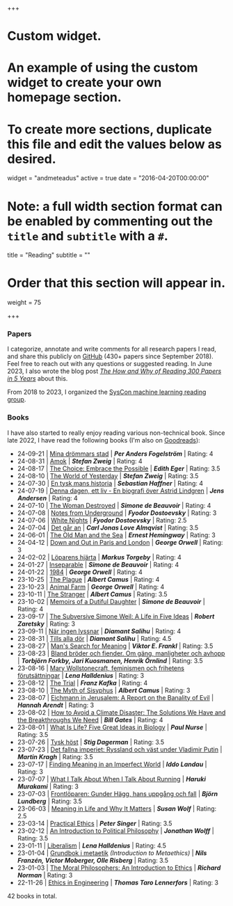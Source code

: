 +++
# Custom widget.
# An example of using the custom widget to create your own homepage section.
# To create more sections, duplicate this file and edit the values below as desired.
widget = "andmeteadus"
active = true
date = "2016-04-20T00:00:00"

# Note: a full width section format can be enabled by commenting out the `title` and `subtitle` with a `#`.
title = "Reading"
subtitle = ""

# Order that this section will appear in.
weight = 75

+++


### Papers

<!-- I categorize, annotate and write comments for all research papers I read, and share this publicly on [GitHub](https://github.com/fregu856/papers) (220+ papers since 2018). Feel free to reach out with any questions or suggested readings, I am always interested in learning about new methods and ideas. -->
I categorize, annotate and write comments for all research papers I read, and share this publicly on [GitHub](https://github.com/fregu856/papers) (430+ papers since September 2018). Feel free to reach out with any questions or suggested reading. In June 2023, I also wrote the blog post [_The How and Why of Reading 300 Papers in 5 Years_](/post/phd_of_reading/) about this.

From 2018 to 2023, I organized the [SysCon machine learning reading group](https://www.it.uu.se/about_us/divisions/systems_and_control/activities/mlreadinggroup).




### Books
<!-- I have also become quite interested in philosophy (mainly ethics and political philosophy), and have read the following books: -->
I have also started to really enjoy reading various non-technical book. Since late 2022, I have read the following books (I'm also on [Goodreads](https://www.goodreads.com/user/show/167840381-fredrik-gustafsson)):

* 24-09-21 | [Mina drömmars stad](https://www.goodreads.com/book/show/1696078.Mina_dr_mmars_stad) | _**Per Anders Fogelström**_ | Rating: 4
* 24-08-31 | [Amok](https://www.goodreads.com/book/show/28186038-amok) | _**Stefan Zweig**_ | Rating: 4
* 24-08-17 | [The Choice: Embrace the Possible](https://www.goodreads.com/book/show/30753738-the-choice) | _**Edith Eger**_ | Rating: 3.5
* 24-08-10 | [The World of Yesterday](https://www.goodreads.com/book/show/629429.The_World_of_Yesterday) | _**Stefan Zweig**_ | Rating: 3.5
* 24-07-30 | [En tysk mans historia](https://www.goodreads.com/book/show/25004547-en-tysk-mans-historia-minnen-1914-1933) | _**Sebastian Haffner**_ | Rating: 4
* 24-07-19 | [Denna dagen, ett liv - En biografi över Astrid Lindgren](https://www.goodreads.com/book/show/23480268-denne-dag-et-liv) | _**Jens Andersen**_ | Rating: 4
* 24-07-10 | [The Woman Destroyed](https://www.goodreads.com/book/show/40144034-den-brutna-kvinnan) | _**Simone de Beauvoir**_ | Rating: 4
* 24-07-08 | [Notes from Underground](https://www.goodreads.com/book/show/49455.Notes_from_Underground) | _**Fyodor Dostoevsky**_ | Rating: 3
* 24-07-06 | [White Nights](https://www.goodreads.com/book/show/1772910.White_Nights) | _**Fyodor Dostoevsky**_ | Rating: 2.5
* 24-07-04 | [Det går an](https://www.goodreads.com/book/show/3892118-det-g-r-an) | _**Carl Jonas Love Almqvist**_ | Rating: 3.5
* 24-06-01 | [The Old Man and the Sea](https://www.goodreads.com/book/show/2165.The_Old_Man_and_the_Sea) | _**Ernest Hemingway**_ | Rating: 3
* 24-04-12 | [Down and Out in Paris and London](https://www.goodreads.com/book/show/393199.Down_and_Out_in_Paris_and_London) | _**George Orwell**_ | Rating: 3
* 24-02-02 | [Löparens hjärta](https://www.goodreads.com/book/show/25251914-l-parens-hj-rta) | _**Markus Torgeby**_ | Rating: 4
* 24-01-27 | [Inseparable](https://www.goodreads.com/book/show/56197486-inseparable) | _**Simone de Beauvoir**_ | Rating: 4
* 24-01-22 | [1984](https://www.goodreads.com/book/show/61439040-1984) | _**George Orwell**_ | Rating: 4
* 23-10-25 | [The Plague](https://www.goodreads.com/book/show/11989.The_Plague) | _**Albert Camus**_ | Rating: 4
* 23-10-23 | [Animal Farm](https://www.goodreads.com/book/show/170448.Animal_Farm) | _**George Orwell**_ | Rating: 4
* 23-10-11 | [The Stranger](https://www.goodreads.com/book/show/49552.The_Stranger) | _**Albert Camus**_ | Rating: 3.5
* 23-10-02 | [Memoirs of a Dutiful Daughter](https://www.goodreads.com/book/show/164006.Memoirs_of_a_Dutiful_Daughter) | _**Simone de Beauvoir**_ | Rating: 4
* 23-09-17 | [The Subversive Simone Weil: A Life in Five Ideas](https://www.goodreads.com/book/show/55244640-the-subversive-simone-weil) | _**Robert Zaretsky**_ | Rating: 3
* 23-09-11 | [När ingen lyssnar](https://www.goodreads.com/book/show/123169859-n-r-ingen-lyssnar) | _**Diamant Salihu**_ | Rating: 4
* 23-08-31 | [Tills alla dör](https://www.goodreads.com/book/show/57761906-tills-alla-d-r) | _**Diamant Salihu**_ | Rating: 4.5
* 23-08-27 | [Man's Search for Meaning](https://www.goodreads.com/book/show/4069.Man_s_Search_for_Meaning) | _**Viktor E. Frankl**_ | Rating: 3.5
* 23-08-23 | [Bland bröder och fiender. Om gäng, manligheter och avhopp](https://www.goodreads.com/book/show/105292242-bland-br-der-och-fiender-om-g-ng-manligheter-och-avhopp) | _**Torbjörn Forkby, Jari Kuosmanen, Henrik Örnlind**_ | Rating: 3.5
* 23-08-16 | [Mary Wollstonecraft, feminismen och frihetens förutsättningar](https://www.goodreads.com/book/show/57445383-mary-wollstonecraft-feminismen-och-frihetens-f-ruts-ttningar) | _**Lena Halldenius**_ | Rating: 3
* 23-08-12 | [The Trial](https://www.goodreads.com/book/show/17690.The_Trial) | _**Franz Kafka**_ | Rating: 4
* 23-08-10 | [The Myth of Sisyphus](https://www.goodreads.com/book/show/91950.The_Myth_of_Sisyphus) | _**Albert Camus**_ | Rating: 3
* 23-08-07 | [Eichmann in Jerusalem: A Report on the Banality of Evil](https://www.goodreads.com/book/show/52090.Eichmann_in_Jerusalem) | _**Hannah Arendt**_ | Rating: 3
* 23-08-02 | [How to Avoid a Climate Disaster: The Solutions We Have and the Breakthroughs We Need](https://www.goodreads.com/book/show/52908942-how-to-avoid-a-climate-disaster) | _**Bill Gates**_ | Rating: 4
* 23-08-01 | [What Is Life? Five Great Ideas in Biology](https://www.goodreads.com/book/show/53404245-what-is-life) | _**Paul Nurse**_ | Rating: 3.5
* 23-07-26 | [Tysk höst](https://www.goodreads.com/book/show/1754324.Tysk_h_st) | _**Stig Dagerman**_ | Rating: 3.5
* 23-07-23 | [Det fallna imperiet: Ryssland och väst under Vladimir Putin](https://www.goodreads.com/book/show/60590737-det-fallna-imperiet) | _**Martin Kragh**_ | Rating: 3.5
* 23-07-17 | [Finding Meaning in an Imperfect World](https://www.goodreads.com/book/show/32335775-finding-meaning-in-an-imperfect-world) | _**Iddo Landau**_ | Rating: 3
* 23-07-07 | [What I Talk About When I Talk About Running](https://www.goodreads.com/book/show/2195464.What_I_Talk_About_When_I_Talk_About_Running) | _**Haruki Murakami**_ | Rating: 3
* 23-07-03 | [Frontlöparen: Gunder Hägg, hans uppgång och fall](https://www.goodreads.com/book/show/53922059-frontl-paren-gunder-h-gg---hans-uppg-ng-och-fall) | _**Björn Lundberg**_ | Rating: 3.5
* 23-06-03 | [Meaning in Life and Why It Matters](https://www.goodreads.com/book/show/7634213-meaning-in-life-and-why-it-matters) | _**Susan Wolf**_ | Rating: 2.5
* 23-03-14 | [Practical Ethics](https://www.goodreads.com/book/show/29378.Practical_Ethics) | _**Peter Singer**_ | Rating: 3.5
* 23-02-12 | [An Introduction to Political Philosophy](https://www.goodreads.com/book/show/31851.An_Introduction_to_Political_Philosophy) | _**Jonathan Wolff**_ | Rating: 3.5
* 23-01-11 | [Liberalism](https://www.goodreads.com/book/show/17206336-liberalism) | _**Lena Halldenius**_ | Rating: 4.5
* 23-01-04 | [Grundbok i metaetik](https://www.goodreads.com/book/show/59757676-grundbok-i-metaetik) _(Introduction to Metaethics)_ | _**Nils Franzén, Victor Moberger, Olle Risberg**_ | Rating: 3.5
* 23-01-03 | [The Moral Philosophers: An Introduction to Ethics](https://www.goodreads.com/book/show/2120675.The_Moral_Philosophers) | _**Richard Norman**_ | Rating: 3
* 22-11-26 | [Ethics in Engineering](https://www.goodreads.com/book/show/50680935-ethics-in-engineering) | _**Thomas Taro Lennerfors**_ | Rating: 3

42 books in total.
